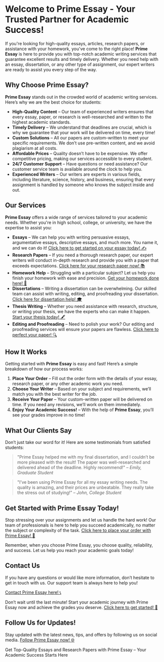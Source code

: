 <h1>Welcome to Prime Essay - Your Trusted Partner for Academic Success!</h1>

<p>If you're looking for high-quality essays, articles, research papers, or assistance with your homework, you've come to the right place! <strong>Prime Essay</strong> is here to provide you with top-notch academic writing services that guarantee excellent results and timely delivery. Whether you need help with an essay, dissertation, or any other type of assignment, our expert writers are ready to assist you every step of the way.</p>

<h2>Why Choose Prime Essay?</h2>

<p><strong>Prime Essay</strong> stands out in the crowded world of academic writing services. Here’s why we are the best choice for students:</p>

<ul>
  <li><strong>High-Quality Content</strong> – Our team of experienced writers ensures that every essay, paper, or research is well-researched and written to the highest academic standards.</li>
  <li><strong>Timely Delivery</strong> – We understand that deadlines are crucial, which is why we guarantee that your work will be delivered on time, every time!</li>
  <li><strong>Custom Solutions</strong> – All our papers are custom-written to meet your specific requirements. We don’t use pre-written content, and we avoid plagiarism at all costs.</li>
  <li><strong>Affordable Prices</strong> – Quality doesn’t have to be expensive. We offer competitive pricing, making our services accessible to every student.</li>
  <li><strong>24/7 Customer Support</strong> – Have questions or need assistance? Our customer service team is available around the clock to help you.</li>
  <li><strong>Experienced Writers</strong> – Our writers are experts in various fields, including literature, science, history, and business, ensuring that every assignment is handled by someone who knows the subject inside and out.</li>
</ul>

<h2>Our Services</h2>

<p><strong>Prime Essay</strong> offers a wide range of services tailored to your academic needs. Whether you're in high school, college, or university, we have the expertise to assist you:</p>

<ul>
  <li><strong>Essays</strong> – We can help you with writing persuasive essays, argumentative essays, descriptive essays, and much more. You name it, and we can do it! <a href="https://tinyurl.com/topessay?keyword=prime+essay" target="_blank">Click here to get started on your essay today! ✍️</a></li>
  <li><strong>Research Papers</strong> – If you need a thorough research paper, our expert writers will conduct in-depth research and provide you with a paper that exceeds expectations. <a href="https://tinyurl.com/topessay?keyword=prime+essay" target="_blank">Click here for your research paper now! 📚</a></li>
  <li><strong>Homework Help</strong> – Struggling with a particular subject? Let us help you finish your homework with ease and precision. <a href="https://tinyurl.com/topessay?keyword=prime+essay" target="_blank">Get your homework done here! 📝</a></li>
  <li><strong>Dissertations</strong> – Writing a dissertation can be overwhelming. Our skilled team can assist with writing, editing, and proofreading your dissertation. <a href="https://tinyurl.com/topessay?keyword=prime+essay" target="_blank">Click here for dissertation help! 🎓</a></li>
  <li><strong>Thesis Writing</strong> – Whether you need assistance with research, structure, or writing your thesis, we have the experts who can make it happen. <a href="https://tinyurl.com/topessay?keyword=prime+essay" target="_blank">Start your thesis today! 🖋️</a></li>
  <li><strong>Editing and Proofreading</strong> – Need to polish your work? Our editing and proofreading services will ensure your papers are flawless. <a href="https://tinyurl.com/topessay?keyword=prime+essay" target="_blank">Click here to perfect your paper! 🔍</a></li>
</ul>

<h2>How It Works</h2>

<p>Getting started with <strong>Prime Essay</strong> is easy and fast! Here’s a simple breakdown of how our process works:</p>

<ol>
  <li><strong>Place Your Order</strong> – Fill out the order form with the details of your essay, research paper, or any other academic work you need.</li>
  <li><strong>Choose Your Writer</strong> – Based on your subject and requirements, we’ll match you with the best writer for the job.</li>
  <li><strong>Receive Your Paper</strong> – Your custom-written paper will be delivered on time. If you need any revisions, we’ll work on them immediately.</li>
  <li><strong>Enjoy Your Academic Success!</strong> – With the help of <strong>Prime Essay</strong>, you’ll see your grades improve in no time!</li>
</ol>

<h2>What Our Clients Say</h2>

<p>Don’t just take our word for it! Here are some testimonials from satisfied students:</p>

<blockquote>
  <p>"Prime Essay helped me with my final dissertation, and I couldn’t be more pleased with the result! The paper was well-researched and delivered ahead of the deadline. Highly recommend!" – <em>Emily, Graduate Student</em></p>
</blockquote>

<blockquote>
  <p>"I’ve been using Prime Essay for all my essay writing needs. The quality is amazing, and their prices are unbeatable. They really take the stress out of studying!" – <em>John, College Student</em></p>
</blockquote>

<h2>Get Started with Prime Essay Today!</h2>

<p>Stop stressing over your assignments and let us handle the hard work! Our team of professionals is here to help you succeed academically, no matter the subject or complexity of the task. <a href="https://tinyurl.com/topessay?keyword=prime+essay" target="_blank">Click here to place your order with Prime Essay! 🚀</a></p>

<p>Remember, when you choose Prime Essay, you choose quality, reliability, and success. Let us help you reach your academic goals today!</p>

<h2>Contact Us</h2>

<p>If you have any questions or would like more information, don’t hesitate to get in touch with us. Our support team is always here to help you!</p>

<p><a href="https://tinyurl.com/topessay?keyword=prime+essay" target="_blank">Contact Prime Essay here! 📞</a></p>

<p>Don’t wait until the last minute! Start your academic journey with Prime Essay now and achieve the grades you deserve. <a href="https://tinyurl.com/topessay?keyword=prime+essay" target="_blank">Click here to get started! 🎯</a></p>

<h2>Follow Us for Updates!</h2>

<p>Stay updated with the latest news, tips, and offers by following us on social media. <a href="https://tinyurl.com/topessay?keyword=prime+essay" target="_blank">Follow Prime Essay now! 🌐</a></p>
Get Top-Quality Essays and Research Papers with Prime Essay – Your Academic Success Starts Here
